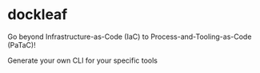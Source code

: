 # dockleaf

Go beyond Infrastructure-as-Code (IaC) to Process-and-Tooling-as-Code (PaTaC)!

Generate your own CLI for your specific tools
